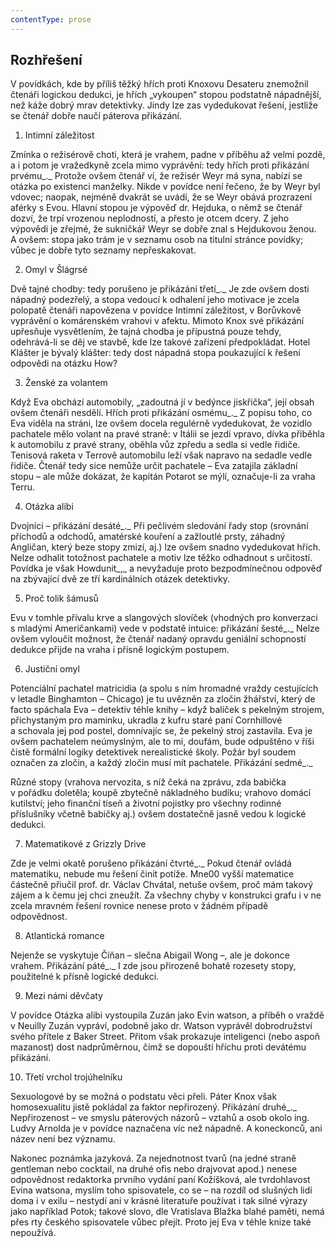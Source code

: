 ```yaml
---
contentType: prose
---
```


## Rozhřešení

V povídkách, kde by příliš těžký hřích proti Knoxovu Desateru znemožnil čtenáři logickou dedukci, je hřích „vykoupen“ stopou podstatně nápadnější, než káže dobrý mrav detektivky. Jindy lze zas vydedukovat řešení, jestliže se čtenář dobře naučí páterova přikázání.

1) Intimní záležitost

Zmínka o režisérově choti, která je vrahem, padne v příběhu až velmi pozdě, a i potom je vražedkyně zcela mimo vyprávění: tedy hřích proti přikázání prvému_._ Protože ovšem čtenář ví, že režisér Weyr má syna, nabízí se otázka po existenci manželky. Nikde v povídce není řečeno, že by Weyr byl vdovec; naopak, nejméně dvakrát se uvádí, že se Weyr obává prozrazení aférky s Evou. Hlavní stopou je výpověď dr. Hejduka, o němž se čtenář dozví, že trpí vrozenou neplodností, a přesto je otcem dcery. Z jeho výpovědi je zřejmé, že sukničkář Weyr se dobře znal s Hejdukovou ženou. A ovšem: stopa jako trám je v seznamu osob na titulní stránce povídky; vůbec je dobře tyto seznamy nepřeskakovat.

2) Omyl v Šlágrsé

Dvě tajné chodby: tedy porušeno je přikázání třetí_._ Je zde ovšem dosti nápadný podezřelý, a stopa vedoucí k odhalení jeho motivace je zcela polopatě čtenáři napovězena v povídce Intimní záležitost, v Borůvkově vyprávění o komárenském vrahovi v afektu. Mimoto Knox své přikázání upřesňuje vysvětlením, že tajná chodba je přípustná pouze tehdy, odehrává-li se děj ve stavbě, kde lze takové zařízení předpokládat. Hotel Klášter je bývalý klášter: tedy dost nápadná stopa poukazující k řešení odpovědi na otázku How?

3) Ženské za volantem

Když Eva obchází automobily, „zadoutná jí v bedýnce jiskřička“, její obsah ovšem čtenáři nesdělí. Hřích proti přikázání osmému_._ Z popisu toho, co Eva viděla na stráni, lze ovšem docela regulérně vydedukovat, že vozidlo pachatele mělo volant na pravé straně: v Itálii se jezdí vpravo, dívka přiběhla k automobilu z pravé strany, oběhla vůz zpředu a sedla si vedle řidiče. Tenisová raketa v Terrově automobilu leží však napravo na sedadle vedle řidiče. Čtenář tedy sice nemůže určit pachatele – Eva zatajila základní stopu – ale může dokázat, že kapitán Potarot se mýlí, označuje-li za vraha Terru.

4) Otázka alibi

Dvojníci – přikázání desáté_._ Při pečlivém sledování řady stop (srovnání příchodů a odchodů, amatérské kouření a zažloutlé prsty, záhadný Angličan, který beze stopy zmizí, aj.) lze ovšem snadno vydedukovat hřích. Nelze odhalit totožnost pachatele a motiv lze těžko odhadnout s určitostí. Povídka je však Howdunit_,_ a nevyžaduje proto bezpodmínečnou odpověď na zbývající dvě ze tří kardinálních otázek detektivky.

5) Proč tolik šámusů

Evu v tomhle přívalu krve a slangových slovíček (vhodných pro konverzaci s mladými Američankami) vede v podstatě intuice: přikázání šesté_._ Nelze ovšem vyloučit možnost, že čtenář nadaný opravdu geniální schopností dedukce přijde na vraha i přísně logickým postupem.

6) Justiční omyl

Potenciální pachatel matricidia (a spolu s ním hromadné vraždy cestujících v letadle Binghamton – Chicago) je tu uvězněn za zločin žhářství, který de facto spáchala Eva – detektiv téhle knihy – když balíček s pekelným strojem, přichystaným pro maminku, ukradla z kufru staré paní Cornhillové a schovala jej pod postel, domnívajíc se, že pekelný stroj zastavila. Eva je ovšem pachatelem neúmyslným, ale to mi, doufám, bude odpuštěno v říši čistě formální logiky detektivek nerealistické školy. Požár byl soudem označen za zločin, a každý zločin musí mít pachatele. Přikázání sedmé_._

Různé stopy (vrahova nervozita, s níž čeká na zprávu, zda babička v pořádku doletěla; koupě zbytečně nákladného budíku; vrahovo domácí kutilství; jeho finanční tíseň a životní pojistky pro všechny rodinné příslušníky včetně babičky aj.) ovšem dostatečně jasně vedou k logické dedukci.

7) Matematikové z Grizzly Drive

Zde je velmi okatě porušeno přikázání čtvrté_._ Pokud čtenář ovládá matematiku, nebude mu řešení činit potíže. Mne00 vyšší matematice částečně přiučil prof. dr. Václav Chvátal, netuše ovšem, proč mám takový zájem a k čemu jej chci zneužít. Za všechny chyby v konstrukci grafu i v ne zcela mravném řešení rovnice nenese proto v žádném případě odpovědnost.

8) Atlantická romance

Nejenže se vyskytuje Číňan – slečna Abigail Wong –, ale je dokonce vrahem. Přikázání páté_._ I zde jsou přirozeně bohatě rozesety stopy, použitelné k přísně logické dedukci.

9) Mezi námi děvčaty

V povídce Otázka alibi vystoupila Zuzán jako Evin watson, a příběh o vraždě v Neuilly Zuzán vypráví, podobně jako dr. Watson vyprávěl dobrodružství svého přítele z Baker Street. Přitom však prokazuje inteligenci (nebo aspoň mazanost) dost nadprůměrnou, čímž se dopouští hříchu proti devátému přikázání.

10) Třetí vrchol trojúhelníku

Sexuologové by se možná o podstatu věci přeli. Páter Knox však homosexualitu jistě pokládal za faktor nepřirozený. Přikázání druhé_._ Nepřirozenost – ve smyslu páterových názorů – vztahů a osob okolo ing. Ludvy Arnolda je v povídce naznačena víc než nápadně. A koneckonců, ani název není bez významu.

Nakonec poznámka jazyková. Za nejednotnost tvarů (na jedné straně gentleman nebo cocktail, na druhé ofis nebo drajvovat apod.) nenese odpovědnost redaktorka prvního vydání paní Kožíšková, ale tvrdohlavost Evina watsona, myslím toho spisovatele, co se – na rozdíl od slušných lidí doma i v exilu – nestydí ani v krásné literatuře používat i tak silné výrazy jako například Potok; takové slovo, dle Vratislava Blažka blahé paměti, nemá přes rty českého spisovatele vůbec přejít. Proto jej Eva v téhle knize také nepoužívá.
